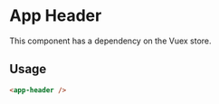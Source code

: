 # App Header

This component has a dependency on the Vuex store.

## Usage

```html
<app-header />
```
